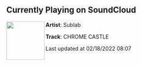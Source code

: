 ## Currently Playing on SoundCloud

[<img align="left" width="100" src="https://i1.sndcdn.com/artworks-WgQlmdoFYLR6Db6I-N4MXeA-t500x500.jpg">](https://soundcloud.com/sublabmusic/sublab-chrome-castle?in=sublabmusic/sets/chrome-castle-ep)

**Artist**: Sublab 

**Track**: CHROME CASTLE

Last updated at 02/18/2022 08:07
